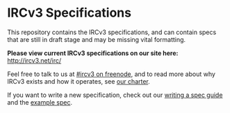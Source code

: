 # IRCv3 Specifications

This repository contains the IRCv3 specifications, and can contain specs that are still in draft stage and may be missing vital formatting.

**Please view current IRCv3 specifications on our site here:** http://ircv3.net/irc/

Feel free to talk to us at [#ircv3 on freenode](https://ircv3.net/contact.html), and to read more about why IRCv3 exists and how it operates, see [our charter](http://ircv3.net/charter.html).

If you want to write a new specification, check out our [writing a spec guide](writing-a-spec.md) and the [example spec](example-spec.md).

